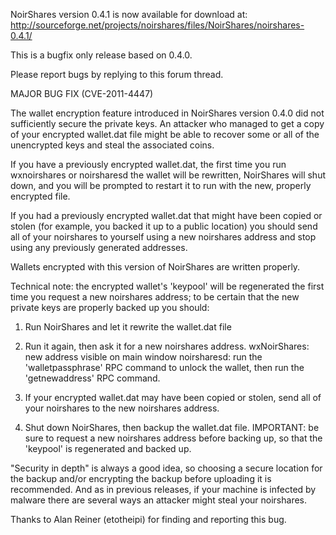 NoirShares version 0.4.1 is now available for download at:
http://sourceforge.net/projects/noirshares/files/NoirShares/noirshares-0.4.1/

This is a bugfix only release based on 0.4.0.

Please report bugs by replying to this forum thread.

MAJOR BUG FIX  (CVE-2011-4447)

The wallet encryption feature introduced in NoirShares version 0.4.0 did not sufficiently secure the private keys. An attacker who
managed to get a copy of your encrypted wallet.dat file might be able to recover some or all of the unencrypted keys and steal the
associated coins.

If you have a previously encrypted wallet.dat, the first time you run wxnoirshares or noirsharesd the wallet will be rewritten, NoirShares will
shut down, and you will be prompted to restart it to run with the new, properly encrypted file.

If you had a previously encrypted wallet.dat that might have been copied or stolen (for example, you backed it up to a public
location) you should send all of your noirshares to yourself using a new noirshares address and stop using any previously generated addresses.

Wallets encrypted with this version of NoirShares are written properly.

Technical note: the encrypted wallet's 'keypool' will be regenerated the first time you request a new noirshares address; to be certain that the
new private keys are properly backed up you should:

1. Run NoirShares and let it rewrite the wallet.dat file

2. Run it again, then ask it for a new noirshares address.
wxNoirShares: new address visible on main window
noirsharesd: run the 'walletpassphrase' RPC command to unlock the wallet,  then run the 'getnewaddress' RPC command.

3. If your encrypted wallet.dat may have been copied or stolen, send all of your noirshares to the new noirshares address.

4. Shut down NoirShares, then backup the wallet.dat file.
IMPORTANT: be sure to request a new noirshares address before backing up, so that the 'keypool' is regenerated and backed up.

"Security in depth" is always a good idea, so choosing a secure location for the backup and/or encrypting the backup before uploading it is recommended. And as in previous releases, if your machine is infected by malware there are several ways an attacker might steal your noirshares.

Thanks to Alan Reiner (etotheipi) for finding and reporting this bug.
